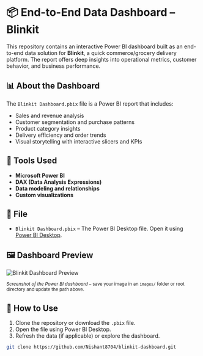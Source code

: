 # 📦 End-to-End Data Dashboard – Blinkit

This repository contains an interactive Power BI dashboard built as an end-to-end data solution for **Blinkit**, a quick commerce/grocery delivery platform. The report offers deep insights into operational metrics, customer behavior, and business performance.

## 📊 About the Dashboard

The `Blinkit Dashboard.pbix` file is a Power BI report that includes:

- Sales and revenue analysis
- Customer segmentation and purchase patterns
- Product category insights
- Delivery efficiency and order trends
- Visual storytelling with interactive slicers and KPIs

## 🧰 Tools Used

- **Microsoft Power BI**
- **DAX (Data Analysis Expressions)**
- **Data modeling and relationships**
- **Custom visualizations**

## 📁 File

- `Blinkit Dashboard.pbix` – The Power BI Desktop file. Open it using [Power BI Desktop](https://powerbi.microsoft.com/desktop/).

## 🖼️ Dashboard Preview

![Blinkit Dashboard Preview](images/![image](https://github.com/user-attachments/assets/73ac99d7-814e-43ea-9a5d-126c7299bfe4)
)

<sub>*Screenshot of the Power BI dashboard* – save your image in an `images/` folder or root directory and update the path above.</sub>

## 📝 How to Use

1. Clone the repository or download the `.pbix` file.
2. Open the file using Power BI Desktop.
3. Refresh the data (if applicable) or explore the dashboard.

```bash
git clone https://github.com/Nishant8704/blinkit-dashboard.git
